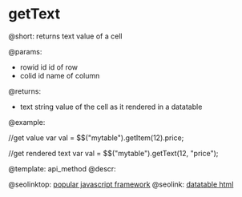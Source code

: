 getText
=============

@short: returns text value of a cell
	

@params:
- rowid       id         id of row
- colid       id         name of column


@returns:
- text        string      value of the cell as it rendered in a datatable

@example:

//get value
var val = $$("mytable").getItem(12).price;

//get rendered text
var val = $$("mytable").getText(12, "price");

@template:	api_method
@descr:






@seolinktop: [popular javascript framework](https://webix.com)
@seolink: [datatable html](https://webix.com/widget/datatable/)